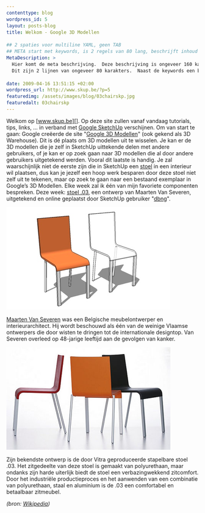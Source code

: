 ```yaml
--- 
contenttype: blog
wordpress_id: 5
layout: posts-blog
title: Welkom - Google 3D Modellen

## 2 spaties voor multiline YAML, geen TAB
## META start met keywords, is 2 regels van 80 lang, beschrijft inhoud pagina ##
MetaDescription: >
  Hier komt de meta beschrijving.  Deze beschrijving is ongeveer 160 karakters lang
  Dit zijn 2 lijnen van ongeveer 80 karakters.  Naast de keywords een beschrijving.
  
date: 2009-04-16 13:51:15 +02:00
wordpress_url: http://www.skup.be/?p=5
featuredimg: /assets/images/blog/03chairskp.jpg
featuredalt: 03chairskp
---
```


Welkom op [www.skup.be][]. Op deze site zullen vanaf vandaag tutorials,
tips, links, ... in verband met [Google SketchUp][] verschijnen. Om van
start te gaan: Google creëerde de site "[Google 3D Modellen][]" (ook
gekend als 3D Warehouse). Dit is dé plaats om 3D modellen uit te
wisselen. Je kan er de 3D modellen die je zelf in SketchUp uittekende
delen met andere gebruikers, of je kan er op zoek gaan naar 3D modellen
die al door andere gebruikers uitgetekend werden. Vooral dit laatste is
handig. Je zal waarschijnlijk niet de eerste zijn die in SketchUp een
[stoel][] in een interieur wil plaatsen, dus kan je jezelf een hoop werk
besparen door deze stoel niet zelf uit te tekenen, maar op zoek te gaan
naar een bestaand exemplaar in Google’s 3D Modellen. Elke week zal ik
één van mijn favoriete componenten bespreken. Deze week: [stoel .03][], een
ontwerp van Maarten Van Severen, uitgetekend en online geplaatst door
SketchUp gebruiker "[dbng][]".

![.03 chair SketchUp][]

[Maarten Van Severen][] was een Belgische meubelontwerper en
interieurarchitect. Hij wordt beschouwd als één van de weinige Vlaamse
ontwerpers die door wisten te dringen tot de internationale designtop.
Van Severen overleed op 48-jarige leeftijd aan de gevolgen van kanker.

![.03 chair - foto][]

Zijn bekendste ontwerp is de door Vitra geproduceerde stapelbare stoel
.03. Het zitgedeelte van deze stoel is gemaakt van polyurethaan, maar
ondanks zijn harde uiterlijk biedt de stoel een verbazingwekkend
zitcomfort. Door het industriële productieproces en het aanwenden van
een combinatie van polyurethaan, staal en aluminium is de .03 een
comfortabel en betaalbaar zitmeubel.

*(bron: [Wikipedia][])*



[www.skup.be]: http://www.skup.be "SKUP"

[Google SketchUp]: http://sketchup.google.com/ "Google SketchUp"

[Google 3D Modellen]: http://sketchup.google.com/3dwarehouse/ "Google 3D Modellen"

[stoel]: http://sketchup.google.com/3dwarehouse/search?q=stoel&btnG=Zoeken&styp=m "Stoel - 3D Warehouse"

[stoel .03]: http://sketchup.google.com/3dwarehouse/details?mid=77f7158b91fe647eaf49d09bad998ee2&prevstart=0 "Stoel .03 - 3D Warehouse"

[dbng]: http://sketchup.google.com/3dwarehouse/search?uq=01358349568408159700&scoring=m "dbng - 3D Warehouse"

[Maarten Van Severen]: http://nl.wikipedia.org/wiki/Maarten_Van_Severen "Maarten Van Severen - Wikipedia"

[Wikipedia]: http://nl.wikipedia.org/wiki/Maarten_Van_Severen "Wikipedia"



[.03 chair SketchUp]: /assets/images/blog/03chairskp.jpg "03chairskp"

[.03 chair - foto]: /assets/images/blog/03chair.jpg "03chair"